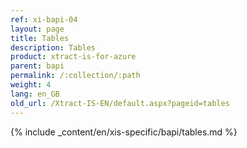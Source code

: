 ```yaml
---
ref: xi-bapi-04
layout: page
title: Tables
description: Tables
product: xtract-is-for-azure
parent: bapi
permalink: /:collection/:path
weight: 4
lang: en_GB
old_url: /Xtract-IS-EN/default.aspx?pageid=tables
---
```

{% include _content/en/xis-specific/bapi/tables.md %}
